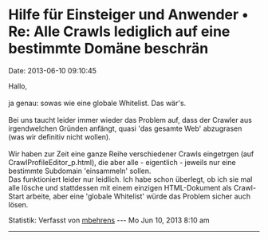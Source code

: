 Hilfe für Einsteiger und Anwender • Re: Alle Crawls lediglich auf eine bestimmte Domäne beschrän
================================================================================================

Date: 2013-06-10 09:10:45

Hallo,\
\
ja genau: sowas wie eine globale Whitelist. Das wär\'s.\
\
Bei uns taucht leider immer wieder das Problem auf, dass der Crawler aus
irgendwelchen Gründen anfängt, quasi \'das gesamte Web\' abzugrasen (was
wir definitiv nicht wollen).\
\
Wir haben zur Zeit eine ganze Reihe verschiedener Crawls eingetrgen (auf
CrawlProfileEditor\_p.html), die aber alle - eigentlich - jeweils nur
eine bestimmte Subdomain \'einsammeln\' sollen.\
Das funktioniert leider nur leidlich. Ich habe schon überlegt, ob ich
sie mal alle lösche und stattdessen mit einem einzigen HTML-Dokument als
Crawl-Start arbeite, aber eine \'globale Whitelist\' würde das Problem
sicher auch lösen.

Statistik: Verfasst von
[mbehrens](http://forum.yacy-websuche.de/memberlist.php?mode=viewprofile&u=868)
--- Mo Jun 10, 2013 8:10 am

------------------------------------------------------------------------
